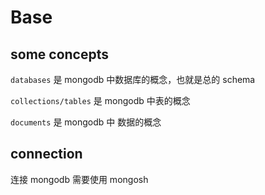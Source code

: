 # Base

## some concepts

`databases` 是 mongodb 中数据库的概念，也就是总的 schema

`collections/tables` 是 mongodb 中表的概念

`documents` 是 mongodb 中 数据的概念

## connection

连接 mongodb 需要使用 mongosh
